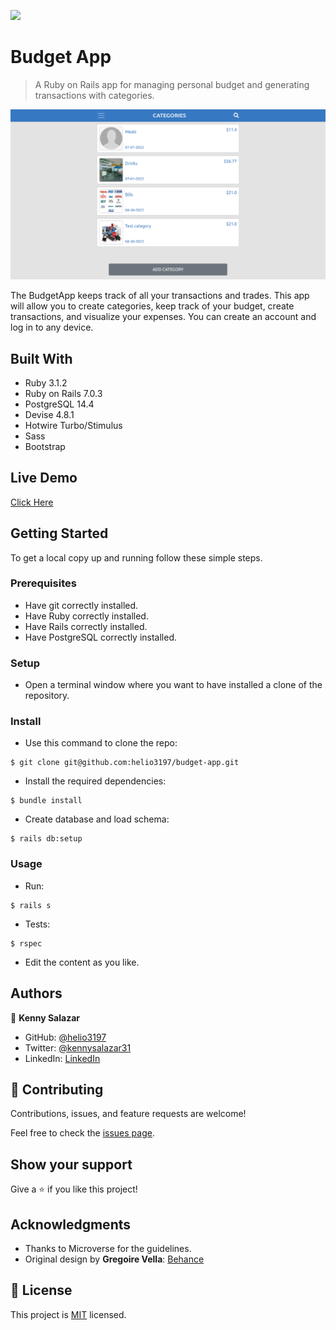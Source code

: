 ![](https://img.shields.io/badge/Microverse-blueviolet)

# Budget App

> A Ruby on Rails app for managing personal budget and generating transactions with categories.

![screenshot](./screenshot.png)

The BudgetApp keeps track of all your transactions and trades. This app will allow you to create categories, keep track of your budget, create transactions, and visualize your expenses. You can create an account and log in to any device.

## Built With

- Ruby 3.1.2
- Ruby on Rails 7.0.3
- PostgreSQL 14.4
- Devise 4.8.1
- Hotwire Turbo/Stimulus
- Sass
- Bootstrap

## Live Demo

[Click Here](https://budget-app-helio.herokuapp.com/)

## Getting Started

To get a local copy up and running follow these simple steps.

### Prerequisites

- Have git correctly installed.
- Have Ruby correctly installed.
- Have Rails correctly installed.
- Have PostgreSQL correctly installed.

### Setup

- Open a terminal window where you want to have installed a clone of the repository.

### Install

- Use this command to clone the repo:
```
$ git clone git@github.com:helio3197/budget-app.git
```
- Install the required dependencies:
```
$ bundle install
```
- Create database and load schema:
```
$ rails db:setup
```
### Usage

- Run:
```
$ rails s
```

- Tests:
```
$ rspec
```

- Edit the content as you like.


## Authors

👤 **Kenny Salazar**

- GitHub: [@helio3197](https://github.com/helio3197)
- Twitter: [@kennysalazar31](https://twitter.com/kennysalazar31)
- LinkedIn: [LinkedIn](https://linkedin.com/in/kenny-salazar-1a1687110)


## 🤝 Contributing

Contributions, issues, and feature requests are welcome!

Feel free to check the [issues page](../../issues/).

## Show your support

Give a ⭐️ if you like this project!

## Acknowledgments

- Thanks to Microverse for the guidelines.
- Original design by **Gregoire Vella**: [Behance](https://www.behance.net/gregoirevella)


## 📝 License

This project is [MIT](./LICENSE) licensed.
